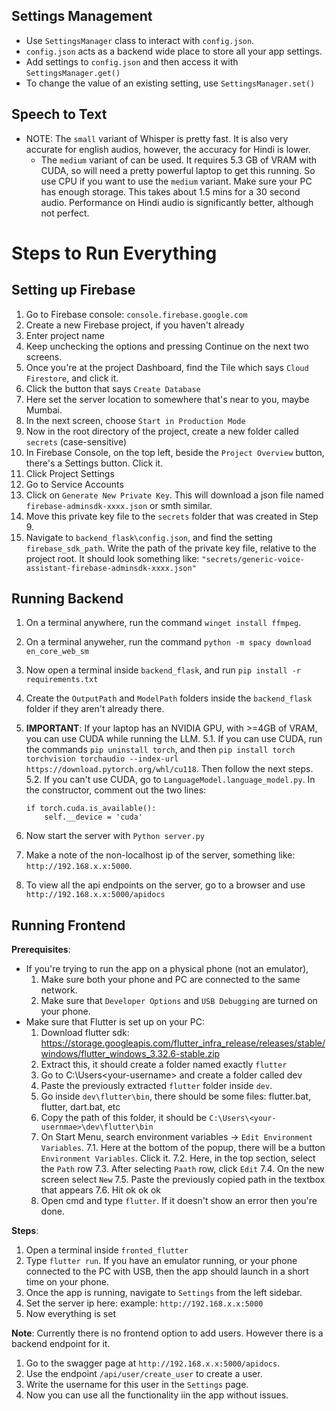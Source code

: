 ## Settings Management
- Use `SettingsManager` class to interact with `config.json`. 
- `config.json` acts as a backend wide place to store all your app settings.
- Add settings to `config.json` and then access it with `SettingsManager.get()`
- To change the value of an existing setting, use `SettingsManager.set()`

## Speech to Text
- NOTE: The `small` variant of Whisper is pretty fast. It is also very accurate for english audios, however, the accuracy for Hindi is lower.
    - The `medium` variant of can be used. It requires 5.3 GB of VRAM with CUDA, so will need a pretty powerful laptop to get this running. So use CPU if you want to use the `medium` variant. Make sure your PC has enough storage. This takes about 1.5 mins for a 30 second audio. Performance on Hindi audio is significantly better, although not perfect.

# Steps to Run Everything

## Setting up Firebase
1. Go to Firebase console: `console.firebase.google.com`
2. Create a new Firebase project, if you haven't already
3. Enter project name
4. Keep unchecking the options and pressing Continue on the next two screens.
5. Once you're at the project Dashboard, find the Tile which says `Cloud Firestore`, and click it.
6. Click the button that says `Create Database`
7. Here set the server location to somewhere that's near to you, maybe Mumbai.
8. In the next screen, choose `Start in Production Mode`
9. Now in the root directory of the project, create a new folder called `secrets` (case-sensitive)
10. In Firebase Console, on the top left, beside the `Project Overview` button, there's a Settings button. Click it.
11. Click Project Settings
12. Go to Service Accounts
13. Click on `Generate New Private Key`. This will download a json file named `firebase-adminsdk-xxxx.json` or smth similar.
14. Move this private key file to the `secrets` folder that was created in Step 9.
15. Navigate to `backend_flask\config.json`, and find the setting `firebase_sdk_path`. Write the path of the private key file, relative to the project root. It should look something like: `"secrets/generic-voice-assistant-firebase-adminsdk-xxxx.json"`

## Running Backend
1. On a terminal anywhere, run the command `winget install ffmpeg`.
2. On a terminal anyweher, run the command `python -m spacy download en_core_web_sm`
3. Now open a terminal inside `backend_flask`, and run `pip install -r requirements.txt`
4. Create the `OutputPath` and `ModelPath` folders inside the `backend_flask` folder if they aren't already there.
5. **IMPORTANT**: If your laptop has an NVIDIA GPU, with >=4GB of VRAM, you can use CUDA while running the LLM. 
    5.1. If you can use CUDA, run the commands `pip uninstall torch`, and then `pip install torch torchvision torchaudio --index-url https://download.pytorch.org/whl/cu118`. Then follow the next steps.
    5.2. If you can't use CUDA, go to `LanguageModel.language_model.py`. In the constructor, comment out the two lines:
    ```
    if torch.cuda.is_available():
        self.__device = 'cuda'
    ```
5. Now start the server with `Python server.py`
6. Make a note of the non-localhost ip of the server, something like: `http://192.168.x.x:5000`.

7. To view all the api endpoints on the server, go to a browser and use `http://192.168.x.x:5000/apidocs`

## Running Frontend
**Prerequisites**:
- If you're trying to run the app on a physical phone (not an emulator), 
    1. Make sure both your phone and PC are connected to the same network.
    2. Make sure that `Developer Options` and `USB Debugging` are turned on your phone.
- Make sure that Flutter is set up on your PC:
    1. Download flutter sdk: https://storage.googleapis.com/flutter_infra_release/releases/stable/windows/flutter_windows_3.32.6-stable.zip
    2. Extract this, it should create a folder named exactly `flutter`
    3. Go to C:\Users\<your-username> and create a folder called dev
    4. Paste the previously extracted `flutter` folder inside `dev`.
    5. Go inside `dev\flutter\bin`, there should be some files: flutter.bat, flutter, dart.bat, etc
    6. Copy the path of this folder, it should be `C:\Users\<your-usernmae>\dev\flutter\bin`
    7. On Start Menu, search environment variables -> `Edit Environment Variables`.
        7.1. Here at the bottom of the popup, there will be a button `Environment Variables`. Click it.
        7.2. Here, in the top section, select the `Path` row
        7.3. After selecting `Paath` row, click `Edit`
        7.4. On the new screen select `New`
        7.5. Paste the previously copied path in the textbox that appears
        7.6. Hit ok ok ok
    8. Open cmd and type `flutter`. If it doesn't show an error then you're done.

**Steps**:
1. Open a terminal inside `fronted_flutter`
2. Type `flutter run`. If you have an emulator running, or your phone connected to the PC with USB, then the app should launch in a short time on your phone.
3. Once the app is running, navigate to `Settings` from the left sidebar.
4. Set the server ip here: example: `http://192.168.x.x:5000`
5. Now everything is set

**Note**: Currently there is no frontend option to add users. However there is a backend endpoint for it.
1. Go to the swagger page at `http://192.168.x.x:5000/apidocs`.
2. Use the endpoint `/api/user/create_user` to create a user.
3. Write the username for this user in the `Settings` page.
4. Now you can use all the functionality iin the app without issues.